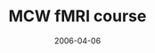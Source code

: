 ---
title: "MCW fMRI course"
project_id: 
date: 2006-04-06
conference_id: ""
presenters:
   - peter_bandettini
summary: "<p>MCW fMRI course, Milwaukee, WI</p>"
file: /assets/presentations/T189.pdf
filename: T189.pdf
layout: presentation
---